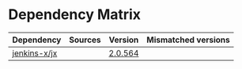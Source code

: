# Dependency Matrix

Dependency | Sources | Version | Mismatched versions
---------- | ------- | ------- | -------------------
[jenkins-x/jx](https://github.com/jenkins-x/jx.git) |  | [2.0.564](https://github.com/jenkins-x/jx/releases/tag/v2.0.564) | 
